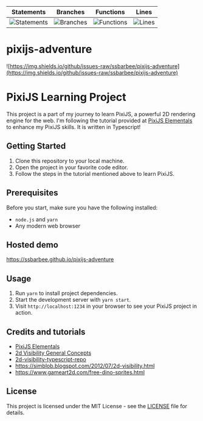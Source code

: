 | Statements                  | Branches                | Functions                 | Lines             |
| --------------------------- | ----------------------- | ------------------------- | ----------------- |
| ![Statements](https://img.shields.io/badge/statements-0.94%25-red.svg?style=flat) | ![Branches](https://img.shields.io/badge/branches-0%25-red.svg?style=flat) | ![Functions](https://img.shields.io/badge/functions-2.25%25-red.svg?style=flat) | ![Lines](https://img.shields.io/badge/lines-0.79%25-red.svg?style=flat) |

# pixijs-adventure

![https://img.shields.io/github/issues-raw/ssbarbee/pixijs-adventure](https://img.shields.io/github/issues-raw/ssbarbee/pixijs-adventure)

# PixiJS Learning Project

This project is a part of my journey to learn PixiJS, a powerful 2D rendering engine for the web. I'm following the tutorial provided at [PixiJS Elementals](https://www.pixijselementals.com) to enhance my PixiJS skills.
It is written in Typescript!

## Getting Started

1. Clone this repository to your local machine.
2. Open the project in your favorite code editor.
3. Follow the steps in the tutorial mentioned above to learn PixiJS.

## Prerequisites

Before you start, make sure you have the following installed:

- `node.js` and `yarn`
- Any modern web browser

## Hosted demo
https://ssbarbee.github.io/pixijs-adventure

## Usage

1. Run `yarn` to install project dependencies.
2. Start the development server with `yarn start`.
3. Visit `http://localhost:1234` in your browser to see your PixiJS project in action.

## Credits and tutorials

- [PixiJS Elementals](https://www.pixijselementals.com)
- [2d Visibility General Concepts](https://www.redblobgames.com/articles/visibility/)
- [2d-visibility-typescript-repo](https://github.com/Petah/2d-visibility/tree/master/src)
- https://simblob.blogspot.com/2012/07/2d-visibility.html
- https://www.gameart2d.com/free-dino-sprites.html

## License

This project is licensed under the MIT License - see the [LICENSE](LICENSE) file for details.
